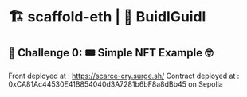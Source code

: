 # 🏗 scaffold-eth | 🏰 BuidlGuidl

## 🚩 Challenge 0: 🎟 Simple NFT Example 🤓

Front deployed at : https://scarce-cry.surge.sh/
Contract deployed at : 0xCA81Ac44530E41B854040d3A7281b6bF8a8dBb45 on Sepolia
